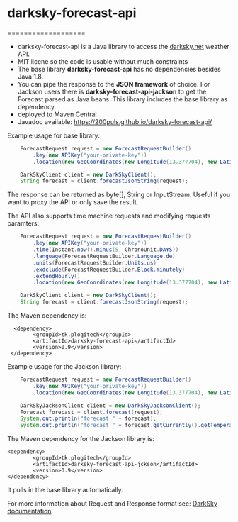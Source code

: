 # darksky-forecast-api

===================
* darksky-forecast-api is a Java library to access the [darksky.net](https://darksky.net) weather API.
* MIT licene so the code is usable without much constraints
* The base library **darksky-forecast-api** has no dependencies besides Java 1.8.
* You can pipe the response to the **JSON framework** of choice. For Jackson users there is **darksky-forecast-api-jackson** to get the Forecast parsed as Java beans. This library includes the base library as dependency.
* deployed to Maven Central
* Javadoc available: https://200puls.github.io/darksky-forecast-api/

Example usage for base library:

```java
    ForecastRequest request = new ForecastRequestBuilder()
        .key(new APIKey("your-private-key"))
        .location(new GeoCoordinates(new Longitude(13.377704), new Latitude(52.516275))).build();

    DarkSkyClient client = new DarkSkyClient();
    String forecast = client.forecastJsonString(request);
```

The response can be returned as byte[], String or InputStream. Useful if you want to proxy the API or only save the result.

The API also supports time machine requests and modifying requests paramters:

```java
    ForecastRequest request = new ForecastRequestBuilder()
        .key(new APIKey("your-private-key"))
        .time(Instant.now().minus(5, ChronoUnit.DAYS))
        .language(ForecastRequestBuilder.Language.de)
        .units(ForecastRequestBuilder.Units.us)
        .exdclude(ForecastRequestBuilder.Block.minutely)
        .extendHourly()
        .location(new GeoCoordinates(new Longitude(13.377704), new Latitude(52.516275))).build();

    DarkSkyClient client = new DarkSkyClient();
    String forecast = client.forecastJsonString(request);
```

The Maven dependency is:

      <dependency>
            <groupId>tk.plogitech</groupId>
            <artifactId>darksky-forecast-api</artifactId>
            <version>0.9</version>
     </dependency>

Example usage for the Jackson library:

```java
    ForecastRequest request = new ForecastRequestBuilder()
        .key(new APIKey("your-private-key"))
        .location(new GeoCoordinates(new Longitude(13.377704), new Latitude(52.516275))).build();

    DarkSkyJacksonClient client = new DarkSkyJacksonClient();
    Forecast forecast = client.forecast(request);
    System.out.println("forecast " + forecast);
    System.out.println("forecast " + forecast.getCurrently().getTemperature());
```      
The Maven dependency for the Jackson library is:

    <dependency>
            <groupId>tk.plogitech</groupId>
            <artifactId>darksky-forecast-api-jckson</artifactId>
            <version>0.9</version>
    </dependency>

It pulls in the base library automatically.

For more information about Request and Response format see: [DarkSky documentation](https://darksky.net/dev/docs/forecast).
